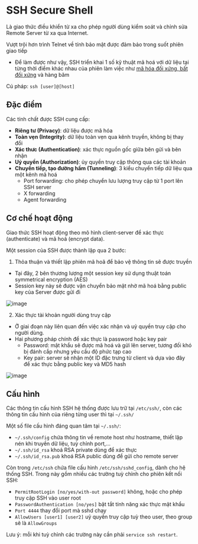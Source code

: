 # SSH Secure Shell
Là giao thức điều khiển từ xa cho phép người dùng kiểm soát và chỉnh sửa Remote Server từ xa qua Internet.

Vượt trội hơn trình Telnet về tính bảo mật được đảm bảo trong suốt phiên giao tiếp
- Để làm được như vậy, SSH triển khai 1 số kỹ thuật mã hoá với dữ liệu tại từng thời điểm khác nhau của phiên làm việc như [mã hóa đối xứng, bất đối xứng](https://github.com/huynp1999/huynp/blob/master/Network/Protocols/HTTP/Encryption-algorithms.md) và hàng băm


Cú pháp: `ssh [user]@[host]`

## Đặc điểm
Các tính chất được SSH cung cấp:
- **Riêng tư (Privacy)**: dữ liệu được mã hóa
- **Toàn vẹn (Integrity)**: dữ liệu toàn vẹn qua kênh truyền, không bị thay đổi
- **Xác thưc (Authentication)**: xác thực nguồn gốc giữa bên gửi và bên nhận
- **Uỷ quyền (Authorization)**: ủy quyền truy cập thông qua các tài khoản
- **Chuyển tiếp, tạo đường hầm (Tunneling)**: 3 kiểu chuyển tiếp dữ liệu qua một kênh mã hoá
   + Port forwarding: cho phép chuyển lưu lượng truy cập từ 1 port lên SSH server
   + X forwarding
   + Agent forwarding

## Cơ chế hoạt động
Giao thức SSH hoạt động theo mô hình client-server để xác thực (authenticate) và mã hoá (encrypt data).

Một session của SSH được thành lập qua 2 bước:
1. Thỏa thuận và thiết lập phiên mã hoã để bảo vệ thông tin sẽ được truyền
- Tại đây, 2 bên thương lượng một session key sử dụng thuật toán symmetrical encryption (AES)
- Session key này sẽ được vận chuyển bảo mật nhờ mã hoá bằng public key của Server được gửi đi

![image](https://user-images.githubusercontent.com/83684068/120099907-38e19700-c168-11eb-8533-0e2927e6f2a6.png)

2. Xác thực tài khoản người dùng truy cập
- Ở giai đoạn này liên quan đến việc xác nhận và uỷ quyền truy cập cho người dùng.
- Hai phương pháp chính để xác thực là password hoặc key pair
   - Password: mật khẩu sẽ được mã hoá và gửi lên server, tương đối khó bị đánh cắp nhưng yêu cầu độ phức tạp cao
   - Key pair: server sẽ nhận một ID đặc trưng từ client và dựa vào đây để xác thực bằng public key và MD5 hash

![image](https://user-images.githubusercontent.com/83684068/120099881-1485ba80-c168-11eb-9ff9-2f9bdd34b751.png)

## Cấu hình
Các thông tin cấu hình SSH hệ thống được lưu trữ tại `/etc/ssh/`, còn các thông tin cấu hình của riêng từng user thì tại `~/.ssh/`

Một số file cấu hình đáng quan tâm tại `~/.ssh/`:
- `~/.ssh/config` chứa thông tin về remote host như hostname, thiết lập nén khi truyền dữ liệu, tuỳ chỉnh port,...
- `~/.ssh/id_rsa` khoá RSA private dùng để xác thực
- `~/.ssh/id_rsa.pub` khoá RSA public dùng để gửi cho remote server

Còn trong `/etc/ssh` chứa file cấu hình `/etc/ssh/sshd_config`, dành cho hệ thống SSH. Trong này gồm nhiều các trường tuỳ chỉnh cho phiên kết nối SSH:
   - `PermitRootLogin [no/yes/with-out password]` không, hoặc cho phép truy cập SSH vào user root
   - `PasswordAuthentication [no/yes]` bật tắt tính năng xác thực mật khẩu
   - `Port 4444` thay đổi port mà sshd chạy
   - `AllowUsers [user1] [user2]` uỷ quyền truy cập tuỳ theo user, theo group sẽ là `AllowGroups`

Lưu ý: mỗi khi tuỳ chỉnh các trường này cần phải `service ssh restart`.


  

